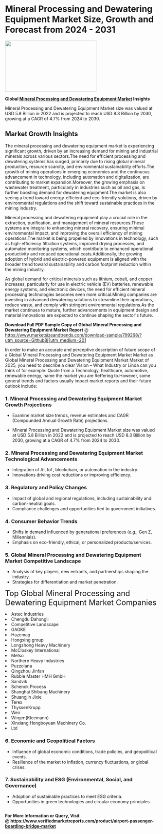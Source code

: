 <H1>Mineral Processing and Dewatering Equipment Market Size, Growth and Forecast from 2024 - 2031</H1><img class="aligncenter size-medium wp-image-584254" src="https://thirdeyenews.in/wp-content/uploads/2024/09/Global-Market-Research-300x168.jpeg" alt="" width="300" height="168" /><p><strong>Global&nbsp;<a href="https://www.marketsizeandtrends.com/download-sample/799268/?utm_source=Github8j?utm_medium=201">Mineral Processing and Dewatering Equipment Market</a> Insights</strong></p><p>Mineral Processing and Dewatering Equipment Market size was valued at USD 5.8 Billion in 2022 and is projected to reach USD 8.3 Billion by 2030, growing at a CAGR of 4.7% from 2024 to 2030.</p><p><h2>Market Growth Insights</h2> <p>The mineral processing and dewatering equipment market is experiencing significant growth, driven by an increasing demand for mining and industrial minerals across various sectors.The need for efficient processing and dewatering systems has surged, primarily due to rising global mineral production, resource scarcity, and environmental sustainability efforts.The growth of mining operations in emerging economies and the continuous advancement in technology, including automation and digitalization, are contributing to market expansion.Moreover, the growing emphasis on wastewater treatment, particularly in industries such as oil and gas, is further boosting demand for dewatering equipment.The market is also seeing a trend toward energy-efficient and eco-friendly solutions, driven by environmental regulations and the shift toward sustainable practices in the mining industry.</p> <p>Mineral processing and dewatering equipment play a crucial role in the extraction, purification, and management of mineral resources.These systems are integral to enhancing mineral recovery, ensuring minimal environmental impact, and improving the overall efficiency of mining operations.The market is being propelled by innovations in technology, such as high-efficiency filtration systems, improved drying processes, and automated monitoring systems, which contribute to enhanced operational productivity and reduced operational costs.Additionally, the growing adoption of hybrid and electric-powered equipment is aligned with the broader trend toward sustainability and carbon footprint reduction within the mining industry.</p> <p>As global demand for critical minerals such as lithium, cobalt, and copper increases, particularly for use in electric vehicle (EV) batteries, renewable energy systems, and electronic devices, the need for efficient mineral processing technologies becomes even more critical.Mining companies are investing in advanced dewatering solutions to streamline their operations, reduce waste, and comply with stringent environmental regulations.As the market continues to mature, further advancements in equipment design and material innovations are expected to continue shaping the sector's future.</p> <p><span class=""><strong>Download Full PDF Sample Copy of Global Mineral Processing and Dewatering Equipment Market Report</strong> @ <a href="https://www.marketsizeandtrends.com/download-sample/799268/?utm_source=Github8j?utm_medium=201" target="_blank">https://www.marketsizeandtrends.com/download-sample/799268/?utm_source=Github8j?utm_medium=201</a></span></p><p>In order to make an accurate and perceptive description of future scope of a Global&nbsp;Mineral Processing and Dewatering Equipment Market Market as Global&nbsp;Mineral Processing and Dewatering Equipment Market Market of 2025, you need to describe a clear Vision &ndash; What Industry or Linda can you think of for example: Quote from a Technology, healthcare, automotive, renewable energy, name the market you are Reffering to.However, some general trends and factors usually impact market reports and their future outlook include:</p><h3>1.&nbsp;<strong>Mineral Processing and Dewatering Equipment Market Growth Projections</strong></h3><ul><li>Examine market size trends, revenue estimates and CAGR (Compounded Annual Growth Rate) projections.</li><li><p>Mineral Processing and Dewatering Equipment Market size was valued at USD 5.8 Billion in 2022 and is projected to reach USD 8.3 Billion by 2030, growing at a CAGR of 4.7% from 2024 to 2030.</p></li></ul><h3>2.&nbsp;<strong>Mineral Processing and Dewatering Equipment Market Technological Advancements</strong></h3><ul><li>Integration of AI, IoT, blockchain, or automation in the industry.</li><li>Innovations driving cost reductions or improving efficiency.</li></ul><h3>3.&nbsp;<strong>Regulatory and Policy Changes</strong></h3><ul><li>Impact of global and regional regulations, including sustainability and carbon-neutral goals.</li><li>Compliance challenges and opportunities tied to government initiatives.</li></ul><h3>4.&nbsp;<strong>Consumer Behavior Trends</strong></h3><ul><li>Shifts in demand influenced by generational preferences (e.g., Gen Z, Millennials).</li><li>Emphasis on eco-friendly, ethical, or personalized products/services.</li></ul><h3>5.&nbsp;<strong>Global Mineral Processing and Dewatering Equipment Market Competitive Landscape</strong></h3><ul><li>Analysis of key players, new entrants, and partnerships shaping the industry.</li><li>Strategies for differentiation and market penetration.</li></ul><p data-pm-slice="1 1 []"><span style="color: inherit; font-family: inherit; font-size: 25px;">Top Global Mineral Processing and Dewatering Equipment Market Companies</span></p><div class="" data-test-id=""><p><li>Astec Industries</li><li> Chengdu Dahongli</li><li> Competitive Landscape</li><li> GAOKE</li><li> Hazemag</li><li> Hongxing group</li><li> Longzhong Heavy Machinery</li><li> McCloskey International</li><li> Metso</li><li> Northern Heavy Industries</li><li> Puzzolana</li><li> Qingzhou Jinfan</li><li> Rubble Master HMH GmbH</li><li> Sandvik</li><li> Schenck Process</li><li> Shanghai Shibang Machinery</li><li> Shuangjin Jixie</li><li> Terex</li><li> ThyssenKrupp</li><li> Weir</li><li> Wirgen(Kleemann)</li><li> Xinxiang Hongboyuan Machinery Co.</li><li> Ltd</li></p></div><h3>6.&nbsp;<strong>Economic and Geopolitical Factors</strong></h3><ul><li>Influence of global economic conditions, trade policies, and geopolitical events.</li><li>Resilience of the market to inflation, currency fluctuations, or global crises.</li></ul><h3>7.&nbsp;<strong>Sustainability and ESG (Environmental, Social, and Governance)</strong></h3><ul><li>Adoption of sustainable practices to meet ESG criteria.</li><li>Opportunities in green technologies and circular economy principles.</li></ul><h2><strong style="font-size: 14px;">For More Information or Query, Visit @&nbsp;</strong><a style="background-color: #ffffff; font-size: 14px;" href="https://www.marketsizeandtrends.com/report/mineral-processing-and-dewatering-equipment-market/" target="_blank">https://www.verifiedmarketreports.com/product/airport-passenger-boarding-bridge-market</a></h2>
